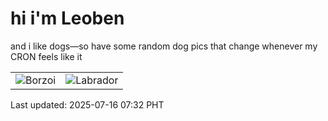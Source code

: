 # hi i'm Leoben

and i like dogs—so have some random dog pics that change whenever my CRON feels like it

|  |  |
|--------|----------|
| ![Borzoi](https://random-dog-vercel.vercel.app/api/random-borzoi?v=1752622370) | ![Labrador](https://random-dog-vercel.vercel.app/api/random-labrador?v=1752622370) |

Last updated: 2025-07-16 07:32 PHT
